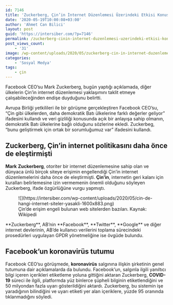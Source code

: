 ```yaml
---
id: 7146
title: 'Zuckerberg, Çin’in İnternet Düzenlemesi Üzerindeki Etkisi Konusunda ‘Endişeli’'
date: '2020-05-19T10:00:08+03:00'
author: 'Ahmet Can Bilici'
layout: post
guid: 'https://intersiber.com/?p=7146'
permalink: /zuckerberg-cinin-internet-duzenlemesi-uzerindeki-etkisi-konusunda-endiseli/
post_views_count:
    - '31'
image: /wp-content/uploads/2020/05/zuckerberg-cin-in-internet-duzenlemesi-uzerindeki-etkisi-konusunda-endiseli.jpg
categories:
    - 'Sosyal Medya'
tags:
    - çin
---
```


Facebook CEO’su Mark Zuckerberg, bugün yaptığı açıklamada, diğer ülkelerin Çin’in internet düzenlemesi yaklaşımını taklit etmeye çalışabileceğinden endişe duyduğunu belirtti.

Avrupa Birliği yetkilileri ile bir görüşme gerçekleştiren Facebook CEO’su, “Çin gibi ülkelerden, daha demokratik Batı ülkelerine farklı değerler geliyor” ifadesini kullandı ve veri gizliliği konusunda açık bir anlayışa sahip olmanın, demokratik Batı ülkelerine bağlı olduğunu sözlerine ekledi. Zuckerbeg, “bunu geliştirmek için ortak bir sorumluğumuz var” ifadesini kullandı.

## Zuckerberg, Çin’in internet politikasını daha önce de eleştirmişti

**Mark** **Zuckerberg**, otoriter bir internet düzenlemesine sahip olan ve dünyaca ünlü birçok siteye erişimin engellendiği Çin’in internet düzenlemelerini daha önce de eleştirmişti. **Çin’in**, internetin geri kalanı için kuralları belirlemesine izin vermemenin önemli olduğunu söyleyen Zuckerberg, ifade özgürlüğüne vurgu yapmıştı.

<figure class="wp-block-image size-large">![](https://intersiber.com/wp-content/uploads/2020/05/cin-de-hangi-internet-siteler-yasakli-1600x883.png)<figcaption>Çin’de erişim engeli bulunan web sitelerden bazıları. Kaynak: Wikipedi</figcaption></figure>**Zuckerberg**, AB’nin **Facebook**, **Twitter**, **Google** ve diğer internet devlerinin, AB’de kullanıcı verilerini toplama sürecindeki prosedürleri uygulayan GPDR yönetmeliğine ise övgüde bulundu.

## Facebook’un koronavirüs tutumu

Facebook CEO’su görüşmede, **koronavirüs** salgınına ilişkin şirketinin genel tutumuna dair açıklamalarda da bulundu. Facebook’un, salgınla ilgili yanıltıcı bilgi içeren içerikleri etiketleme yoluna gittiğini aktaran Zuckerberg, **COVID-19** süreci ile ilgili, platformda yüz binlerce şüpheli bilginin etiketlendiğini ve 50 milyondan fazla uyarı gösterildiğini aktardı. Zuckerberg, bu sistemin işe yaradığının bilindiğini ve uyarı etiketi yer alan içeriklere, yüzde 95 oranında tıklanmadığını söyledi.